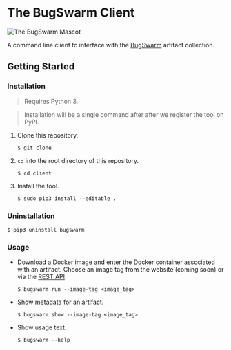 # The BugSwarm Client

![The BugSwarm Mascot](https://cloud.githubusercontent.com/assets/8139148/24324903/1101b9a2-114c-11e7-9340-316022ef57d5.png)

A command line client to interface with the [BugSwarm](https://bugswarm.github.io) artifact collection.

## Getting Started

### Installation
> Requires Python 3.

> Installation will be a single command after after we register the tool on PyPI.
1. Clone this repository.
    ```
    $ git clone
    ```
1. `cd` into the root directory of this repository.
    ```
    $ cd client
    ```
1. Install the tool.
    ```
    $ sudo pip3 install --editable .
    ```

### Uninstallation
```
$ pip3 uninstall bugswarm
```

### Usage
- Download a Docker image and enter the Docker container associated with an artifact. Choose an image tag from the website (coming soon) or via the [REST API](https://github.com/BugSwarm/database#api-endpoints).
    ```
    $ bugswarm run --image-tag <image_tag>
    ```
- Show metadata for an artifact.
    ```
    $ bugswarm show --image-tag <image_tag>
    ```
- Show usage text.
    ```
    $ bugswarm --help
    ```
